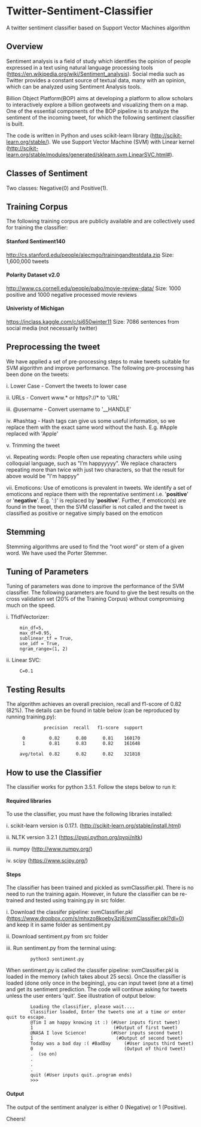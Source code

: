 # Twitter-Sentiment-Classifier
A twitter sentiment classifier based on Support Vector Machines algorithm

## Overview

Sentiment analysis is a field of study which identifies the opinion of people expressed in a text using natural language processing tools (https://en.wikipedia.org/wiki/Sentiment_analysis). Social media such as Twitter provides a constant source of textual data, many with an opinion, which can be analyzed using Sentiment Analysis tools.

Billion Object Platform(BOP) aims at developing a platform to allow scholars to interactively explore a billion geotweets and visualizing them on a map. One of the essential components of the BOP pipeline is to analyze the sentiment of the incoming tweet, for which the following sentiment classifier is built.

The code is written in Python and uses scikit-learn library (http://scikit-learn.org/stable/). We use Support Vector Machine (SVM) with Linear kernel (http://scikit-learn.org/stable/modules/generated/sklearn.svm.LinearSVC.html#).

## Classes of Sentiment

Two classes: Negative(0) and Positive(1).

## Training Corpus

The following training corpus are publicly available and are collectively used for training the classifier:

#### Stanford Sentiment140

http://cs.stanford.edu/people/alecmgo/trainingandtestdata.zip Size: 1,600,000 tweets

#### Polarity Dataset v2.0

http://www.cs.cornell.edu/people/pabo/movie-review-data/ Size: 1000 positive and 1000 negative processed movie reviews

#### Univeristy of Michigan

https://inclass.kaggle.com/c/si650winter11 Size: 7086 sentences from social media (not necessarily twitter)

## Preprocessing the tweet

We have applied a set of pre-processing steps to make tweets suitable for SVM algorithm and improve performance. The following pre-processing has been done on the tweets:

i. Lower Case - Convert the tweets to lower case

ii. URLs - Convert www.* or https?://* to 'URL'

iii. @username - Convert username to '__HANDLE'

iv. #hashtag - Hash tags can give us some useful information, so we replace them with the exact same word without the hash. E.g. #Apple replaced with 'Apple'

v. Trimming the tweet

vi. Repeating words: People often use repeating characters while using colloquial language, such as "I’m happyyyyy". We replace characters repeating more than twice with just two characters, so that the result for above would be "I'm happyy"

vii. Emoticons: Use of emoticons is prevalent in tweets. We identify a set of emoticons and replace them with the reprentative sentiment i.e. '__positive__' or '__negative__'. E.g. ':)' is replaced by '__positive__'. Further, if emoticon(s) are found in the tweet, then the SVM classifier is not called and the tweet is classified as positive or negative simply based on the emoticon

## Stemming

Stemming algorithms are used to find the “root word” or stem of a given word. We have used the Porter Stemmer.

## Tuning of Parameters

Tuning of parameters was done to improve the performance of the SVM classifier. The following parameters are found to give the best results on the cross validation set (20% of the Training Corpus) without compromising much on the speed.

i. TfidfVectorizer:

         min_df=5, 
         max_df=0.95, 
         sublinear_tf = True,
         use_idf = True,
         ngram_range=(1, 2)

ii. Linear SVC:

         C=0.1


## Testing Results

The algorithm achieves an overall precision, recall and f1-score of 0.82 (82%). The details can be found in table below (can be reproduced by running training.py):

                  precision  recall   f1-score  support

          0         0.82      0.80      0.81    160170
          1         0.81      0.83      0.82    161648

         avg/total  0.82      0.82      0.82    321818


## How to use the Classifier

The classifier works for python 3.5.1. Follow the steps below to run it:

#### Required libraries

To use the classifier, you must have the following libraries installed:

i. scikit-learn version is 0.17.1. (http://scikit-learn.org/stable/install.html)

ii. NLTK version 3.2.1 (https://pypi.python.org/pypi/nltk)

iii. numpy (http://www.numpy.org/)

iv. scipy (https://www.scipy.org/)

#### Steps

The classifier has been trained and pickled as svmClassifier.pkl. There is no need to run the training again. However, in future the classifier can be re-trained and tested using training.py in src folder.

i. Download the classifer pipeline: svmClassifier.pkl (https://www.dropbox.com/s/mhxzo8koeby3zj8/svmClassifier.pkl?dl=0) and keep it in same folder as sentiment.py

ii. Download sentiment.py from src folder

iii. Run sentiment.py from the terminal using:

             python3 sentiment.py 

When sentiment.py is called the classifer pipeline: svmClassifier.pkl is loaded in the memory (which takes about 25 secs). Once the classifier is loaded (done only once in the begining), you can input tweet (one at a time) and get its sentiment prediction. The code will continue asking for tweets unless the user enters 'quit'. See illustration of output below:

             Loading the classifier, please wait....
             Classifier loaded, Enter the tweets one at a time or enter quit to escape.
             @Tim I am happy knowing it :) (#User inputs first tweet)
             1                              (#Output of first tweet)
             @NASA I love Science!         (#User inputs second tweet)
             1                               (#Output of second tweet)
             Today was a bad day :( #BadDay     (#User inputs third tweet)
             0                                  (Output of third tweet)
             .  (so on)
             .
             .
             .
             quit (#User inputs quit..program ends)
             >>>


#### Output

The output of the sentiment analyzer is either 0 (Negative) or 1 (Positive). 

Cheers!

